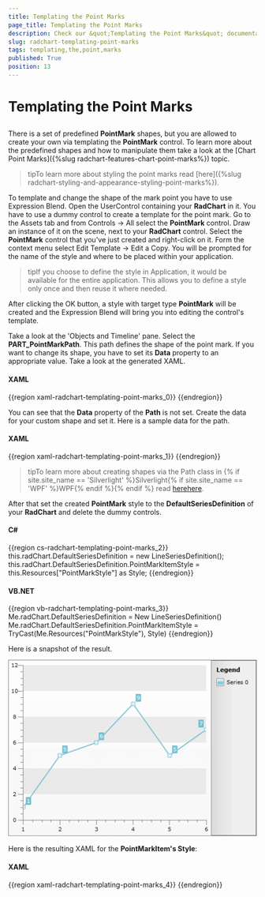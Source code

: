 ```yaml
---
title: Templating the Point Marks
page_title: Templating the Point Marks
description: Check our &quot;Templating the Point Marks&quot; documentation article for the RadChart {{ site.framework_name }} control.
slug: radchart-templating-point-marks
tags: templating,the,point,marks
published: True
position: 13
---
```


# Templating the Point Marks



## 

There is a set of predefined __PointMark__ shapes, but you are allowed to create your own via templating the __PointMark__ control. To learn more about the predefined shapes and how to manipulate them take a look at the [Chart Point Marks]({%slug radchart-features-chart-point-marks%}) topic.

>tipTo learn more about styling the point marks read [here]({%slug radchart-styling-and-appearance-styling-point-marks%}).

To template and change the shape of the mark point you have to use Expression Blend. Open the UserControl containing your __RadChart__ in it. You have to use a dummy control to create a template for the point mark. Go to the Assets tab and from Controls -> All select the __PointMark__ control. Draw an instance of it on the scene, next to your __RadChart__ control. Select the __PointMark__ control that you've just created and right-click on it. Form the context menu select Edit Template -> Edit a Copy. You will be prompted for the name of the style and where to be placed within your application.

>tipIf you choose to define the style in Application, it would be available for the entire application. This allows you to define a style only once and then reuse it where needed.

After clicking the OK button, a style with target type __PointMark__ will be created and the Expression Blend will bring you into editing the control's template.

Take a look at the 'Objects and Timeline' pane. Select the __PART_PointMarkPath__. This path defines the shape of the point mark. If you want to change its shape, you have to set its __Data__ property to an appropriate value. Take a look at the generated XAML.

#### __XAML__

{{region xaml-radchart-templating-point-marks_0}}
	<Style x:Key="PointMarkStyle" TargetType="telerik:PointMark">
	    <Setter Property="Size" Value="10" />
	    <Setter Property="Template">
	        <Setter.Value>
	            <ControlTemplate TargetType="telerik:PointMark">
	                <Canvas>
	                    <Path x:Name="PART_PointMarkPath"
	                          Canvas.Left="{TemplateBinding PointMarkCanvasLeft}"
	                          Canvas.Top="{TemplateBinding PointMarkCanvasTop}"
	                          Width="{TemplateBinding Size}"
	                          Height="{TemplateBinding Size}"
	                          Stretch="Fill"
	                          Style="{TemplateBinding ShapeStyle}" />
	                </Canvas>
	            </ControlTemplate>
	        </Setter.Value>
	    </Setter>
	</Style>
{{endregion}}



You can see that the __Data__ property of the __Path__ is not set. Create the data for your custom shape and set it. Here is a sample data for the path.

#### __XAML__

{{region xaml-radchart-templating-point-marks_1}}
	<Path x:Name="PART_PointMarkPath"
	      Canvas.Left="{TemplateBinding PointMarkCanvasLeft}"
	      Canvas.Top="{TemplateBinding PointMarkCanvasTop}"
	      Width="{TemplateBinding Size}"
	      Height="{TemplateBinding Size}"
	      Data="F1 M 6.5,3.5 L 3.5,0.5 0.5,3.5 3.5,6.5 0.5,9.5 3.5,12.5 6.5,9.5 9.5,12.5 12.5,9.5 9.5,6.5 12.5,3.5 9.5,0.5 6.5,3.5 Z"
	      Stretch="Fill"
	      Style="{TemplateBinding ShapeStyle}" />
{{endregion}}



>tipTo learn more about creating shapes via the Path class in {% if site.site_name == 'Silverlight' %}Silverlight{% if site.site_name == 'WPF' %}WPF{% endif %}{% endif %} read [here](http://msdn.microsoft.com/en-us/library/cc189041%28VS.95%29.aspx)[here](http://msdn.microsoft.com/en-us/library/ms752293.aspx).

After that set the created __PointMark__ style to the __DefaultSeriesDefinition__ of your __RadChart__ and delete the dummy controls.

#### __C#__

{{region cs-radchart-templating-point-marks_2}}
	this.radChart.DefaultSeriesDefinition = new LineSeriesDefinition();
	this.radChart.DefaultSeriesDefinition.PointMarkItemStyle = this.Resources["PointMarkStyle"] as Style;
{{endregion}}



#### __VB.NET__

{{region vb-radchart-templating-point-marks_3}}
	Me.radChart.DefaultSeriesDefinition = New LineSeriesDefinition()
	Me.radChart.DefaultSeriesDefinition.PointMarkItemStyle = TryCast(Me.Resources("PointMarkStyle"), Style)
{{endregion}}



Here is a snapshot of the result.

![{{ site.framework_name }} RadChart  ](images/RadChart_TemplatingPointMarks_06.png)

Here is the resulting XAML for the __PointMarkItem's Style__:

#### __XAML__

{{region xaml-radchart-templating-point-marks_4}}
	<Style x:Key="PointMarkStyle" TargetType="telerik:PointMark">
	    <Setter Property="Size" Value="10" />
	    <Setter Property="Template">
	        <Setter.Value>
	            <ControlTemplate TargetType="telerik:PointMark">
	                <Canvas>
	                    <Path x:Name="PART_PointMarkPath"
	                          Canvas.Left="{TemplateBinding PointMarkCanvasLeft}"
	                          Canvas.Top="{TemplateBinding PointMarkCanvasTop}"
	                          Width="{TemplateBinding Size}"
	                          Height="{TemplateBinding Size}"
	                          Data="F1 M 6.5,3.5 L 3.5,0.5 0.5,3.5 3.5,6.5 0.5,9.5 3.5,12.5 6.5,9.5 9.5,12.5 12.5,9.5 9.5,6.5 12.5,3.5 9.5,0.5 6.5,3.5 Z"
	                          Stretch="Fill"
	                          Style="{TemplateBinding ShapeStyle}" />
	                </Canvas>
	            </ControlTemplate>
	        </Setter.Value>
	    </Setter>
	</Style>
{{endregion}}